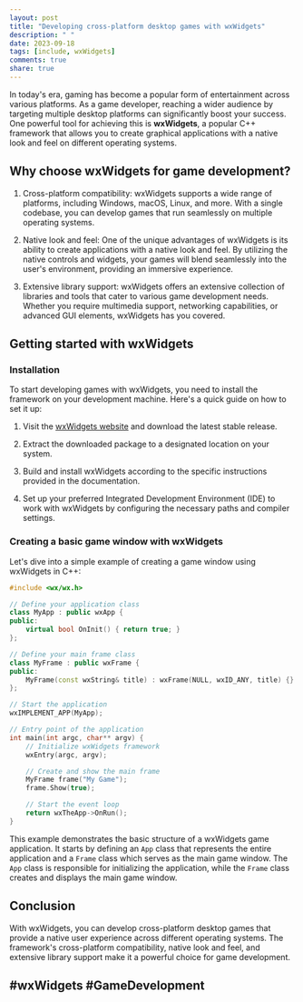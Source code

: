 ```yaml
---
layout: post
title: "Developing cross-platform desktop games with wxWidgets"
description: " "
date: 2023-09-18
tags: [include, wxWidgets]
comments: true
share: true
---
```


In today's era, gaming has become a popular form of entertainment across various platforms. As a game developer, reaching a wider audience by targeting multiple desktop platforms can significantly boost your success. One powerful tool for achieving this is **wxWidgets**, a popular C++ framework that allows you to create graphical applications with a native look and feel on different operating systems.

## Why choose wxWidgets for game development?

1. Cross-platform compatibility: wxWidgets supports a wide range of platforms, including Windows, macOS, Linux, and more. With a single codebase, you can develop games that run seamlessly on multiple operating systems.

2. Native look and feel: One of the unique advantages of wxWidgets is its ability to create applications with a native look and feel. By utilizing the native controls and widgets, your games will blend seamlessly into the user's environment, providing an immersive experience.

3. Extensive library support: wxWidgets offers an extensive collection of libraries and tools that cater to various game development needs. Whether you require multimedia support, networking capabilities, or advanced GUI elements, wxWidgets has you covered.

## Getting started with wxWidgets

### Installation

To start developing games with wxWidgets, you need to install the framework on your development machine. Here's a quick guide on how to set it up:

1. Visit the [wxWidgets website](https://www.wxwidgets.org/) and download the latest stable release.

2. Extract the downloaded package to a designated location on your system.

3. Build and install wxWidgets according to the specific instructions provided in the documentation.

4. Set up your preferred Integrated Development Environment (IDE) to work with wxWidgets by configuring the necessary paths and compiler settings.

### Creating a basic game window with wxWidgets

Let's dive into a simple example of creating a game window using wxWidgets in C++:

```cpp
#include <wx/wx.h>

// Define your application class
class MyApp : public wxApp {
public:
    virtual bool OnInit() { return true; }
};

// Define your main frame class
class MyFrame : public wxFrame {
public:
    MyFrame(const wxString& title) : wxFrame(NULL, wxID_ANY, title) {}
};

// Start the application
wxIMPLEMENT_APP(MyApp);

// Entry point of the application
int main(int argc, char** argv) {
    // Initialize wxWidgets framework
    wxEntry(argc, argv);

    // Create and show the main frame
    MyFrame frame("My Game");
    frame.Show(true);

    // Start the event loop
    return wxTheApp->OnRun();
}
```

This example demonstrates the basic structure of a wxWidgets game application. It starts by defining an `App` class that represents the entire application and a `Frame` class which serves as the main game window. The `App` class is responsible for initializing the application, while the `Frame` class creates and displays the main game window.

## Conclusion

With wxWidgets, you can develop cross-platform desktop games that provide a native user experience across different operating systems. The framework's cross-platform compatibility, native look and feel, and extensive library support make it a powerful choice for game development.

## #wxWidgets #GameDevelopment